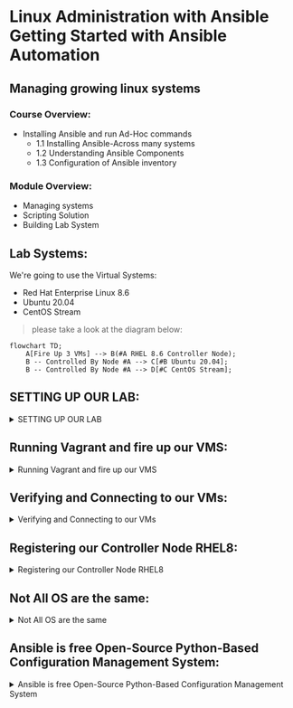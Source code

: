 # Linux Administration with Ansible Getting Started with Ansible Automation

## Managing growing linux systems

### Course Overview:
- Installing Ansible and run Ad-Hoc commands
   - 1.1 Installing Ansible-Across many systems
   - 1.2 Understanding Ansible Components
   - 1.3 Configuration of Ansible inventory
 
### Module Overview:
-  Managing systems
-  Scripting Solution
-  Building Lab System

## Lab Systems:
We're going to use the Virtual Systems:
- Red Hat Enterprise Linux 8.6
- Ubuntu 20.04
- CentOS Stream

> please take a look at the diagram below:

```mermaid
flowchart TD;
    A[Fire Up 3 VMs] --> B(#A RHEL 8.6 Controller Node);
    B -- Controlled By Node #A --> C[#B Ubuntu 20.04];
    B -- Controlled By Node #A --> D[#C CentOS Stream];
```

## SETTING UP OUR LAB:
<details><summary>SETTING UP OUR LAB</summary>

### Installing the necessary software
In order to be able to follow along you need to install the following software, remember software version is important. therefore, go to the following websites
and install the specified software only and in the same order.
   
> The **VirtualBox and Extension Pack** need to be downloaded with the same version, for example if you decided to install virtualbox 6.1 then the extension pack also need to be 6.1 version as well to avoid bugs or download failer.
   
1. Install the latest VirtualBox, Virtualization technology has many flavors, you can decide whether to use VMware Workstation, Oracle VirtualBox, and virtmanager.
   and for this course i recommend that you use VirtualBox, Please install VirtualBox and VirtualBox Extension Pack.
   
   - How to instal VirtualBox, please go to the following links to install VirtualBox and Extension Pack or you can follow the image links, starting by installing `Virtualbox graphical User Interface Version 6.1.36`, and if you're using windows make sure to choose Windows, or select MacOs if you're using MacOS, for windows users, please install [VirtualBox 6.1 (active maintenance)](https://download.virtualbox.org/virtualbox/6.1.40/VirtualBox-6.1.40-154048-Win.exe) or you can go to [https://www.virtualbox.org/wiki/Downloads](https://www.virtualbox.org/) and install newer versions at your peril.
   

   - How to instal VirtualBox Extension Pack, go to this link for installation [Oracle_VM_VirtualBox_Extension_Pack-6.1.36.vbox-extpack](https://download.virtualbox.org/virtualbox/6.1.36/Oracle_VM_VirtualBox_Extension_Pack-6.1.36-152435.vbox-extpack)
   
> After you've installed VirtualBox and Extension Pack Successfully, you need to add the Extension Pack to VirtualBox, and how to do it ? well, you need to follow the next bullet point, open it and follow along.

<details><summary>How to add the extension pack to VirtualBox</summary>

![image](https://user-images.githubusercontent.com/80536675/200651756-036369ef-0a33-401d-9c12-f401b2470522.png)

![image](https://user-images.githubusercontent.com/80536675/200651793-a756c55f-66ea-428d-b705-0f85b0cfef02.png)

![image](https://user-images.githubusercontent.com/80536675/200651827-9c41590b-e72a-4781-a33b-afd1e42af6ea.png)

![image](https://user-images.githubusercontent.com/80536675/200651872-032531a9-4744-47df-b480-82ef233f8c30.png)

![image](https://user-images.githubusercontent.com/80536675/200652048-b9e47e2c-e6ac-4c60-a9d0-a4aba0a5875a.png)

</details>


2. Install Latest version of Vagrant, Vagrant enables users to create and configure lightweight, reproducible, and portable development environments.
   - To install vagrant please go to this website https://www.vagrantup.com/downloads.html, select Windows and 64-bit or 32-bit depends on your OS
   
<details><summary>How to Install Vagrant</summary>

![image](https://user-images.githubusercontent.com/80536675/200653238-a6f6f187-9017-4b2b-b4b5-8c97daea58a5.png)

</details>


### Create the required directories in the Host OS
in order to create following directories, you need to create the following directories in the Path specified bellow.
1. Go to `C:/Users/user-name/vagrant` you need to create a directory called `vagrant` and Under the vagrant Directory create another sub-directory called `ansible`, your directory tree should be: `C:/Users/user-name/vagrant/ansible/`
2. Inside your `C:/Users/user-name/vagrant/ansible/` directory you need to install or write your own `Vagrantfile`
   - To install the Vagrantfile go to this link: [Vagrantfile](https://github.com/Abdulhamid97Mousa/RHCE_EX294_ExamPrep/blob/main/Linux%20Administration%20with%20Ansible%20Getting%20Started%20with%20Ansible%20Automation/Demo_1/Vagrantfile)

3. if you are facing trouble with these two bullet points, i've got images that could help you in creating these directories in the correct places.

<details><summary>How does Vagrantfile look like</summary>

![image](https://user-images.githubusercontent.com/80536675/200665970-9024fc15-f871-4c14-a468-74484e829035.png)

</details>

<details><summary>How to Install Vagrantfile</summary>

![image](https://user-images.githubusercontent.com/80536675/200666495-6293ef9b-182e-4739-8b69-0b864620a229.png)
![image](https://user-images.githubusercontent.com/80536675/200666520-a2d0961e-a9d1-460f-8f76-1a68ccfa991b.png)

</details>


4. After installing `Vagrantfile` please place it under the ansible directory.

<details><summary>Where to place the Vagrantfile</summary>

![image](https://user-images.githubusercontent.com/80536675/200659505-1f4ca412-efdf-4fd5-912c-26898ccd8a41.png)

</details>

</details>


## Running Vagrant and fire up our VMS:
<details><summary>Running Vagrant and fire up our VMS</summary>

In this section, we are going to use the `Powershell` or optionally use `SecureCRT 8.7` to run our script, our script is going to create VMs for us,
the VMs are being mentioned earlier in the diagram, and At this moment we don't have any VMs currently running.



<details><summary>Refer to these image for assistance:</summary>

![image](https://user-images.githubusercontent.com/80536675/200663239-1725be30-25d2-42b9-8624-9be6c1d5d118.png)
![image](https://user-images.githubusercontent.com/80536675/200661448-401aa05d-49e8-48db-9a4a-e07f6b81e6e3.png)
![image](https://user-images.githubusercontent.com/80536675/200661637-b97ea383-3402-4de1-bc59-408ececd4c82.png)

</details>

> Here we can see that we're being placed at the directory `C:\Users\pc` if you run `Powershell` as administrator, then you will be placed at this directory `C:\Windows\systems32`, being and administrator or not, it doesn't matter.

> Next, in order to run your script Vagrant file you need change your current directory `C:\Windows\systems32` to `C:\Users\user-name\vagrant\ansible\`, to do that you need to enter the following Command:
```
cd C:\Users\user-name\vagrant\ansible
```
<details><summary>Refer to this image:</summary>
 
![image](https://user-images.githubusercontent.com/80536675/200673183-437389d5-1b63-4b3a-9de2-c21d0815dbd5.png)


</details>

> To create and fire-up our VMs we just need enter the command:
```
vagrant up
```

<details><summary>Refer to this image:</summary> 

![image](https://user-images.githubusercontent.com/80536675/200664725-68905011-143e-4d05-ad13-00e948a1dc35.png)
![image](https://user-images.githubusercontent.com/80536675/200664930-b17a10c3-4765-4b2c-a9ad-81297140c56f.png)

</details>

</details>

## Verifying and Connecting to our VMs:

<details><summary>Verifying and Connecting to our VMs</summary>

In this section I'm going to use another software instead of `PowerShell` called `SecureCRT`, Why would i do that?
well, working with PowerShell is good but some commands won't be accessible to you and the interface is rigid in my opinion. therefore, i recommend that you install SecureCRT 8.7, to install SecureCRT 8.7 go to this link: [VanDyke_SecureCRT_and_SecureFX_8.7.2_Build_2214.rar](https://getintopc.com/softwares/file-sharing/vandyke-securecrt-and-securefx-free-download/)

> Working with PowerShell or SecureCRT is almost the same.

<details><summary>After installing SecureCRT 8.7 version, open it and make sure you have an interface similar to mine</summary>

![image](https://user-images.githubusercontent.com/80536675/200668826-c367c8ea-3a0b-488b-a0f9-35143e8029e9.png)

</details>

- Next, you need to connect to your local shell.

<details><summary>Please refer to the following images for assistance</summary>

![image](https://user-images.githubusercontent.com/80536675/200668878-4c228deb-c689-4a56-a507-cddce932817e.png)
![image](https://user-images.githubusercontent.com/80536675/200669073-c7061f0c-69cf-4899-8cb4-ff8d97631c50.png)

</details>

- Go to `C:/Users/user-name/vagrant/ansible/` and enter the command: `vagrant ssh rhel8` to ssh to each of your VMs, remember VMs names are `rhel8`,`ubuntu` and `stream`, open another window and do the same for ubuntu and CentOS stream:

```
cd C:\Users\user-name\vagrant\ansible
vagrant ssh rhel8
```

<details><summary>Refer to the following images for assistance:</summary>

![image](https://user-images.githubusercontent.com/80536675/200670128-125e327b-83cc-4fc1-8e71-933031b65782.png)
![image](https://user-images.githubusercontent.com/80536675/200670681-a211ef91-1bd6-4b39-8bfd-ec0c9045808c.png)
![image](https://user-images.githubusercontent.com/80536675/200670882-0d42ffb5-af92-4441-9314-0930a8cb6701.png)

</details>
</details>
</details>



## Registering our Controller Node RHEL8:
<details><summary>Registering our Controller Node RHEL8</summary>


Once we're connected to our rhel8 VM, we need to Subscribe to Red hat developer portal, to get more information about [No-cost Red Hat Enterprise Linux Individual Developer Subscription:](https://developers.redhat.com/articles/faqs-no-cost-red-hat-enterprise-linux#)

> We must subscribe to Redhat developer program's to use Ansible, if we're not subscribed we won't be able to use ansible, we're still able to use ansible within other distributions such as, ubuntu and stream.

1. We need to check if our Rhel8 System is being subscribed to Redhat developer program's or not, you need to enter the command:
```
sudo subscription-manager status
```
<details><summary>Refer to these images</summary>

![image](https://user-images.githubusercontent.com/80536675/200679347-086de602-3315-4330-93ea-4b344ef55a65.png)

</details>

2. To subscribe to Red hat developer program's, we need to go to this website and sign up:[developers.redhat.com](https://developers.redhat.com/)

<details><summary>Refer to these images to sign up to developers.redhat.com</summary>

![image](https://user-images.githubusercontent.com/80536675/200680545-6e6483e4-e1ab-4589-ae1b-2ede1a37a6ac.png)

</details>

> Note: Simple content access simplifies administrator workflows so that you can add, remove, or renew system registrations in a streamlined “register and run” experience. Simply connect Red Hat Enterprise Linux systems and begin installing software. [Learn more about simple content access enablement](https://access.redhat.com/management#)

3. Next, we need to `Disable Simple content access for Red Hat`:[Overview page](https://access.redhat.com/management)

<details><summary>Refer to these images to Disable Simple content access for Red Hat</summary>

![image](https://user-images.githubusercontent.com/80536675/200681510-9465c72e-c7c6-437f-bf09-5fba783a4497.png)

</details>

> In short, If you don't Disable Simple content access for Red Hat, your Rhel8 overall status: is going to be Disabled, make sure Simple contect access is disabled on Redhat developer portal, please check the following images for further assistance.

<details><summary>Refer to these images to disable Simple content access for red hat</summary>

![image](https://user-images.githubusercontent.com/80536675/200686282-a5bc7173-d000-41f9-9d3e-528424e05574.png)
![image](https://user-images.githubusercontent.com/80536675/200683574-faedd341-a80c-45e5-824c-186b058c7d89.png)

</details>

</details>

## Not All OS are the same:

<details><summary>Not All OS are the same</summary>

## Managing Systems:
- you can manage system in the following ways

1. Server by server
   - connecting to each and every single server
   - execute different command while using different linux distributions

2. Scripting Solution
   - As the number of servers grow, shell scripting helped automate the solution and added reliability.

3. Different Systems
   - Whilst our discreet commands or scripts can manage our systems
   - We're still facing the complexity of managing many and different Linux distributions at once,
since we use different commands while using different linux distributions it's difficult to remember each command or how to create a shell script that can work on many distros, and ansible can solve this problem and it is the ultimate solution against varying linux distribuitions, we are going to see the agnostic nature of Ansible, in this course.

For example, let's say that we want to install a package, any package, the command on rhel8 is not going to be the same as ubuntu.
- Software packaging:
  - while using ubuntu the command to install a package is: `apt-get` and 'apt' stands for advance packaging tool
  - while using Rhel8 the command to install a package is: `yum/dnf install` and 'yum' yellow updater manager
- To install vim for example, on Rhel8 `vim` is called `vim-enhanced` whereas on ubuntu it's just called `vim`
- For this problem we can create a shell script that can install vim on Rhel8 CentOS, and ubuntu, Please go to [install-vim.sh](https://github.com/Abdulhamid97Mousa/RHCE_EX294_ExamPrep/blob/main/Linux%20Administration%20with%20Ansible%20Getting%20Started%20with%20Ansible%20Automation/Demo_1/install-vim.sh), you have the choice to write the bash script or download it, after you install it make sure to go to rhel8 and enter the command; `vim install-vim.sh` and then enter the command: `bash install-vim.sh`, if you're looking for the script it self refer to the link above.

> The script provided above supposed to install vim on all VMs.

<details><summary>I've created a shell script that cad do that, please refer to the following images for assistance:</summary> 

![image](https://user-images.githubusercontent.com/80536675/200691847-f1bc7d19-9684-4a85-a512-170de70f8f6d.png)
![image](https://user-images.githubusercontent.com/80536675/200691780-a92551dc-81cf-4a82-a73f-a183d5237aae.png)
![image](https://user-images.githubusercontent.com/80536675/200691910-f1261df0-d32a-4f5f-9e47-729a5113e2ea.png)
![image](https://user-images.githubusercontent.com/80536675/200691678-acb00bf7-1c68-44ae-a0de-ce6da1d5654d.png)
![image](https://user-images.githubusercontent.com/80536675/200692759-289973bc-039c-4da2-b43a-cdec75e0a0f3.png)

</details>

</details>

## Ansible is free Open-Source Python-Based Configuration Management System:

<details><summary>Ansible is free Open-Source Python-Based Configuration Management System</summary>

### Installing Ansible on Rhel8
- Even though we only need to install ansible on the controller node `Single node`, we'll learn the installation on all the three systems.
  - Install Ansible on Rhel8 `Controller Node`
  - Install Ansible on CentOS
  - Install Ansible on Ubuntu 20.04: Using Ubunto PPA

> Note: It doesn't matter which OS that you're using, you still have to configure local repository or install software from repo on the internet.

- Verify the installed versions of Ansible that we need. we need to enter the command:
```
sudo subscription-manager repo --list | grep ansible
```
<details><summary>Please refer to the following images for clarity</summary>

![image](https://user-images.githubusercontent.com/80536675/200698724-3b5a447e-2b71-4b91-8293-8fcad3a92fe7.png)

</details>

> Important Note: When we setup our Rhel8 there were additional repos that came with it such as epel and epel-modular repos,
these repos are not part of the Red hat developer program's, these repos contain ansible but not the free version, and it might create problems down the line, so make sure to disable the following repos the command you need to enter is:

```
yum repolist                                                  <---- to check which repository are currently configured on your system
sudo yum install -y dnf-plugins-core                          <---- to install config-manager utility
sudo yum config-manager --disable epel epel-modular           <---- to disable epel and epel-modular repos
```

<details><summary>Please refer to the following images for clarity</summary>

![image](https://user-images.githubusercontent.com/80536675/200698534-0d99813a-8be2-4b1c-8105-573abf3aa665.png)
![image](https://user-images.githubusercontent.com/80536675/200698626-dde08903-daa9-4dc0-9e54-9fbb8ae4b6b9.png)
![image](https://user-images.githubusercontent.com/80536675/200698148-0021e953-6cb4-4d84-8bba-330f24cd838e.png)

</details>

> Now, We need to enable a specific version of Ansible on Rhel8 Node: `ansible-2.9-for-rhel-8-x86_64-rpm`

for that we need to enter the following command: 
```
sudo subscription-manager repos --enable ansible-2.9-for-rhel-8-x86_64-rpm
```

<details><summary>Please refer to the following images for clarity</summary>

![image](https://user-images.githubusercontent.com/80536675/200698219-9194aae2-f7ee-49bc-abc7-99b32e770911.png)

</details>

### Installing Ansible on CentOS
On CentOS there are repos installed that came along side our setup, but these repos doesn't encompass ansible or products that are suitable for enterprise Linux. therefore, we need to install ansible from a repo that we configure manually.

for that we need to enter the command:
```
sudo yum install -y epel-release                       <----- epel-release package has ansible inside it but not enabled
sudo yum install -y ansible
```
<details><summary>Please refer to the following images for clarity</summary>

![image](https://user-images.githubusercontent.com/80536675/200699615-53c89367-5e00-4212-a75a-25c29865f0c6.png)
![image](https://user-images.githubusercontent.com/80536675/200700506-8a9eb2fe-dff6-4700-933d-6e45fe8ad705.png)

</details>

### Installing Ansible on Ubuntu
Enabling Ansible on Ubuntu 20.04

for that we need to enter the command:
```
sudo apt-add-repository --yes --update ppa:ansible/ansible                       <----- add a repository
sudo apt install ansible                                                         <----- install Ansible
```
<details><summary>Please refer to the following images for clarity</summary>

![image](https://user-images.githubusercontent.com/80536675/200703262-903ffc42-d853-43a3-8512-b49c051b222e.png)
![image](https://user-images.githubusercontent.com/80536675/200703697-5ea90525-a87f-4694-ba12-77c8f81e5306.png)

</details>


</details>
